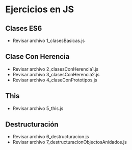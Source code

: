 # Ejercicios en JS

## Clases ES6

* Revisar archivo 1_clasesBasicas.js


## Clase Con Herencia

* Revisar archivo 2_clasesConHerencia1.js
* Revisar archivo 3_clasesConHerencia2.js
* Revisar archivo 4_claseConPrototipos.js

## This

* Revisar archivo 5_this.js

## Destructuración

* Revisar archivo 6_destructuracion.js
* Revisar archivo 7_destructuracionObjectosAnidados.js










